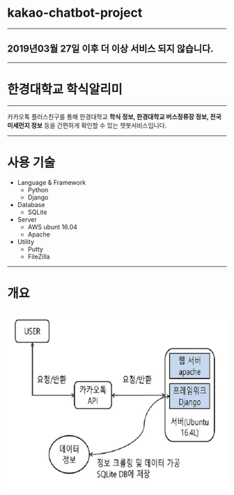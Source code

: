 # kakao-chatbot-project
-----------------------
## 2019년03월 27일 이후 더 이상 서비스 되지 않습니다.
----------------------------------
# 한경대학교 학식알리미
----------------------------------------
카카오톡 플러스친구를 통해 한경대학교 **학식 정보, 한경대학교 버스정류장 정보, 전국 미세먼지 정보** 등을 간편하게 확인할 수 있는 챗봇서비스입니다.

------------------------------------
# 사용 기술
- Language & Framework
  - Python
  - Django
- Database
  - SQLite
- Server
  - AWS ubunt 16.04
  - Apache
- Utility
  - Putty
  - FileZilla
------------------------------------
# 개요

![Alt text](./image/kakaoflow.jpg)
-----------------------------------
